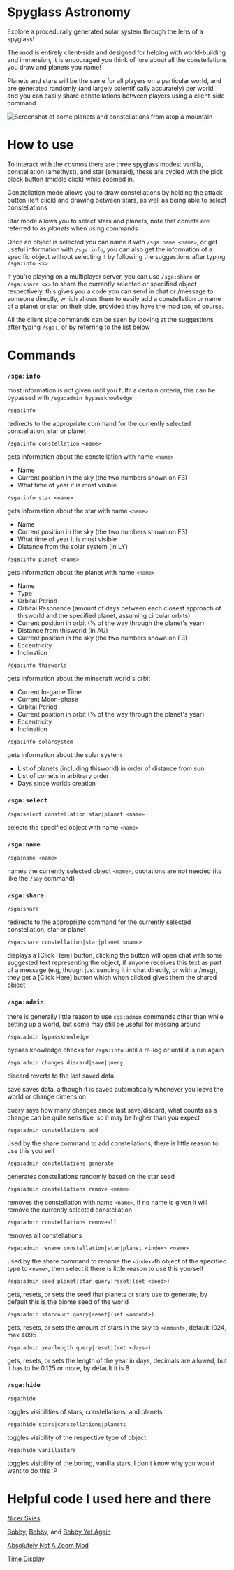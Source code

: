 # Spyglass Astronomy
Explore a procedurally generated solar system through the lens of a spyglass!

The mod is entirely client-side and designed for helping with world-building and immersion, it is encouraged you think of lore about all the constellations you draw and planets you name!

Planets and stars will be the same for all players on a particular world, and are generated randomly (and largely scientifically accurately) per world, and you can easily share constellations between players using a client-side command

![Screenshot of some planets and constellations from atop a mountain](https://cdn.modrinth.com/data/EdBSdqge/images/3dc17c154655fdc2dc7fc3989a38e16e9052d269.png)
# How to use

To interact with the cosmos there are three spyglass modes: vanilla, constellation (amethyst), and star (emerald), these are cycled with the pick block button (middle click) while zoomed in.

Constellation mode allows you to draw constellations by holding the attack button (left click) and drawing between stars, as well as being able to select constellations

Star mode allows you to select stars and planets, note that comets are referred to as *planets* when using commands

Once an object is selected you can name it with `/sga:name <name>`, or get useful information with `/sga:info`, you can also get the information of a specific object without selecting it by following the suggestions after typing `/sga:info <x>`

If you're playing on a multiplayer server, you can use `/sga:share` or `/sga:share <x>` to share the currently selected or specified object respectively, this gives you a code you can send in chat or /message to someone directly, which allows them to easily add a constellation or name of a planet or star on their side, provided they have the mod too, of course.

All the client side commands can be seen by looking at the suggestions after typing `/sga:`, or by referring to the list below

# Commands

### `/sga:info`

most information is not given until you fulfil a certain criteria, this can be bypassed with `/sga:admin bypassknowledge`

`/sga:info`

redirects to the appropriate command for the currently selected constellation, star or planet

`/sga:info constellation <name>`

gets information about the constellation with name `<name>`
- Name
- Current position in the sky (the two numbers shown on F3)
- What time of year it is most visible

`/sga:info star <name>`

gets information about the star with name `<name>`
- Name
- Current position in the sky (the two numbers shown on F3)
- What time of year it is most visible
- Distance from the solar system (in LY)

`/sga:info planet <name>`

gets information about the planet with name `<name>`
- Name
- Type
- Orbital Period
- Orbital Resonance (amount of days between each closest approach of thisworld and the specified planet, assuming circular orbits)
- Current position in orbit (% of the way through the planet's year)
- Distance from thisworld (in AU)
- Current position in the sky (the two numbers shown on F3)
- Eccentricity
- Inclination

`/sga:info thisworld`

gets information about the minecraft world's orbit
- Current In-game Time
- Current Moon-phase
- Orbital Period
- Current position in orbit (% of the way through the planet's year)
- Eccentricity
- Inclination


`/sga:info solarsystem`

gets information about the solar system
- List of planets (including thisworld) in order of distance from sun
- List of comets in arbitrary order
- Days since worlds creation

### `/sga:select`

`/sga:select constellation|star|planet <name>`

selects the specified object with name `<name>`

### `/sga:name`

`/sga:name <name>`

names the currently selected object `<name>`, quotations are not needed (its like the `/say` command)

### `/sga:share`

`/sga:share`

redirects to the appropriate command for the currently selected constellation, star or planet

`/sga:share constellation|star|planet <name>`

displays a [Click Here] button, clicking the button will open chat with some suggested text representing the object, if anyone receives this text as part of a message (e.g, though just sending it in chat directly, or with a /msg), they get a [Click Here] button which when clicked gives them the shared object

### `/sga:admin`

there is generally little reason to use `sga:admin` commands other than while setting up a world, but some may still be useful for messing around

`/sga:admin bypassknowledge`

bypass knowledge checks for `/sga:info` until a re-log or until it is run again

`/sga:admin changes discard|save|query`

discard reverts to the last saved data

save saves data, although it is saved automatically whenever you leave the world or change dimension

query says how many changes since last save/discard, what counts as a change can be quite sensitive, so it may be higher than you expect

`/sga:admin constellations add`

used by the share command to add constellations, there is little reason to use this yourself

`/sga:admin constellations generate`

generates constellations randomly based on the star seed

`/sga:admin constellations remove <name>`

removes the constellation with name `<name>`, if no name is given it will remove the currently selected constellation

`/sga:admin constellations removeall`

removes all constellations

`/sga:admin rename constellation|star|planet <index> <name>`

used by the share command to rename the `<index>`th object of the specified type to `<name>`, then select it
there is little reason to use this yourself

`/sga:admin seed planet|star query|reset|(set <seed>)`

gets, resets, or sets the seed that planets or stars use to generate, by default this is the biome seed of the world

`/sga:admin starcount query|reset|(set <amount>)`

gets, resets, or sets the amount of stars in the sky to `<amount>`, default 1024, max 4095

`/sga:admin yearlength query|reset|(set <days>)`

gets, resets, or sets the length of the year in days, decimals are allowed, but it has to be 0.125 or more, by default it is 8

### `/sga:hide`

`/sga:hide`

toggles visibilities of stars, constellations, and planets

`/sga:hide stars|constellations|planets`

toggles visibility of the respective type of object

`/sga:hide vanillastars`

toggles visibility of the boring, vanilla stars, I don't know why you would want to do this :P

# Helpful code I used here and there

[Nicer Skies](https://github.com/ZtereoHYPE/nicer-skies/blob/main/src/main/java/codes/ztereohype/nicerskies/sky/star/Star.java)

[Bobby](https://github.com/Johni0702/bobby/blob/master/src/main/java/de/johni0702/minecraft/bobby/mixin/BiomeAccessAccessor.java), [Bobby](https://github.com/Johni0702/bobby/blob/d2024a2d63c63d0bccf2eafcab17dd7bf9d26710/src/main/java/de/johni0702/minecraft/bobby/FakeChunkManager.java#L342), and [Bobby Yet Again](https://github.com/Johni0702/bobby/blob/d2024a2d63c63d0bccf2eafcab17dd7bf9d26710/src/main/java/de/johni0702/minecraft/bobby/FakeChunkManager.java#L86)

[Absolutely Not A Zoom Mod](https://github.com/Nova-Committee/AbsolutelyNotAZoomMod/blob/fabric/universal/src/main/java/committee/nova/anazm/mixin/GameRendererMixin.java)

[Time Display](https://github.com/Iru21/TimeDisplay/blob/master/src/main/kotlin/me/iru/timedisplay/TimeUtils.kt)